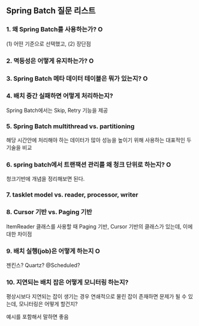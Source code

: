 ## Spring Batch 질문 리스트

### 1. 왜 Spring Batch를 사용하는가? O

(1) 어떤 기준으로 선택했고, (2) 장단점

### 2. 멱등성은 어떻게 유지하는가? O

### 3. Spring Batch 메타 데이터 테이블은 뭐가 있는지?  O

### 4. 배치 중간 실패하면 어떻게 처리하는지?

Spring Batch에서는 Skip, Retry 기능을 제공

### 5. Spring Batch multithread vs. partitioning

해당 시간안에 처리해야 하는 데이터가 많아 성능을 높이기 위해 사용하는 대표적인 두 기술을 비교

### 6. spring batch에서 트랜잭션 관리를 왜 청크 단위로 하는지? O

청크기반에 개념을 정리해보면 된다. 

### 7. tasklet model vs. reader, processor, writer 

### 8. Cursor 기반 vs. Paging 기반 

ItemReader 클래스를 사용할 때 Paging 기반, Cursor 기반의 클래스가 있는데, 이에 대한 차이점

### 9. 배치 실행(job)은 어떻게 하는지 O

젠킨스? Quartz? @Scheduled?

### 10. 지연되는 배치 잡은 어떻게 모니터링 하는지?

평상시보다 지연되는 잡이 생기는 경우 연쇄적으로 물린 잡이 존재하면 문제가 될 수 있는데, 모니터링은 어떻게 할건지?

예시를 포함해서 말하면 좋음 